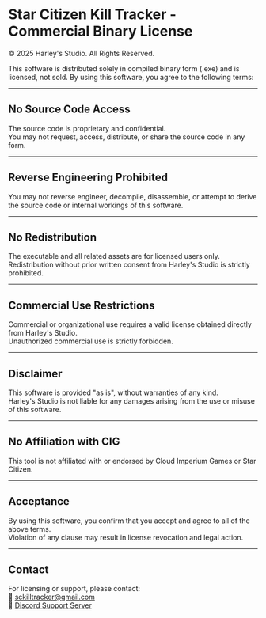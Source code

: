 # Star Citizen Kill Tracker - Commercial Binary License  
© 2025 Harley's Studio. All Rights Reserved.

This software is distributed solely in compiled binary form (.exe) and is licensed, not sold. By using this software, you agree to the following terms:

---

## No Source Code Access  
The source code is proprietary and confidential.  
You may not request, access, distribute, or share the source code in any form.

---

## Reverse Engineering Prohibited  
You may not reverse engineer, decompile, disassemble, or attempt to derive the source code or internal workings of this software.

---

## No Redistribution  
The executable and all related assets are for licensed users only.  
Redistribution without prior written consent from Harley's Studio is strictly prohibited.

---

## Commercial Use Restrictions  
Commercial or organizational use requires a valid license obtained directly from Harley's Studio.  
Unauthorized commercial use is strictly forbidden.

---

## Disclaimer  
This software is provided "as is", without warranties of any kind.  
Harley's Studio is not liable for any damages arising from the use or misuse of this software.

---

## No Affiliation with CIG  
This tool is not affiliated with or endorsed by Cloud Imperium Games or Star Citizen.

---

## Acceptance  
By using this software, you confirm that you accept and agree to all of the above terms.  
Violation of any clause may result in license revocation and legal action.

---

## Contact  
For licensing or support, please contact:  
📧 sckilltracker@gmail.com  
💬 [Discord Support Server](https://discord.gg/YOUR_INVITE)
